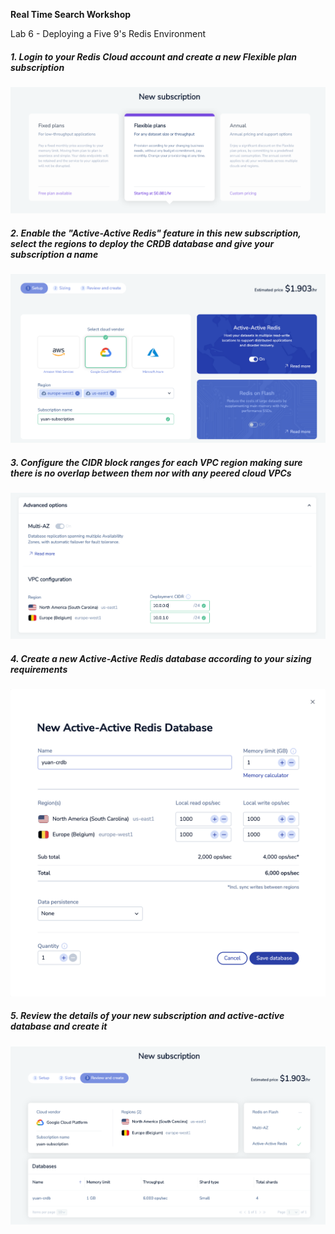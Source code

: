 <!-- Redis Cloud Version - no A-A Redis Search available yet -->

**Real Time Search Workshop**

Lab 6 - Deploying a Five 9's Redis Environment

##### 1. Login to your Redis Cloud account and create a new Flexible plan subscription

![alt_text](images/image1.png "image_tooltip")

##### 2. Enable the "Active-Active Redis" feature in this new subscription, select the regions to deploy the CRDB database and give your subscription a name

![alt_text](images/image2.png "image_tooltip")

##### 3. Configure the CIDR block ranges for each VPC region making sure there is no overlap between them nor with any peered cloud VPCs


##### 

![alt_text](images/image3.png "image_tooltip")

##### 4. Create a new Active-Active Redis database according to your sizing requirements


##### 

![alt_text](images/image4.png "image_tooltip")

##### 5. Review the details of your new subscription and active-active database and create it

![alt_text](images/image5.png "image_tooltip")
